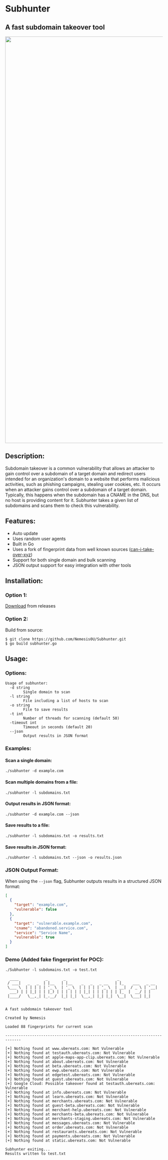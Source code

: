 # Subhunter
## A fast subdomain takeover tool

<img src="banner.png" width="1300">

## Description:

Subdomain takeover is a common vulnerability that allows an attacker to gain control over a subdomain of a target domain and redirect users intended for an organization's domain to a website that performs malicious activities, such as phishing campaigns,
stealing user cookies, etc. It occurs when an attacker gains control over a subdomain of a target domain.
Typically, this happens when the subdomain has a CNAME in the DNS, but no host is providing content for it.
Subhunter takes a given list of subdomains and scans them to check this vulnerability.

## Features:

- Auto update
- Uses random user agents
- Built in Go
- Uses a fork of fingerprint data from well known sources ([can-i-take-over-xyz](https://github.com/EdOverflow/can-i-take-over-xyz/blob/master/README.md))
- Support for both single domain and bulk scanning
- JSON output support for easy integration with other tools

## Installation:

### Option 1:

[Download](https://github.com/Nemesis0U/Subhunter/releases) from releases

### Option 2:
Build from source:

    $ git clone https://github.com/Nemesis0U/Subhunter.git
    $ go build subhunter.go

## Usage:

### Options:

```
Usage of subhunter:
  -d string
    	Single domain to scan
  -l string
    	File including a list of hosts to scan
  -o string
    	File to save results
  -t int
    	Number of threads for scanning (default 50)
  -timeout int
    	Timeout in seconds (default 20)
  --json
    	Output results in JSON format
```

### Examples:

#### Scan a single domain:
```
./subhunter -d example.com
```

#### Scan multiple domains from a file:
```
./subhunter -l subdomains.txt
```

#### Output results in JSON format:
```
./subhunter -d example.com --json
```

#### Save results to a file:
```
./subhunter -l subdomains.txt -o results.txt
```

#### Save results in JSON format:
```
./subhunter -l subdomains.txt --json -o results.json
```

### JSON Output Format:

When using the `--json` flag, Subhunter outputs results in a structured JSON format:

```json
[
  {
    "target": "example.com",
    "vulnerable": false
  },
  {
    "target": "vulnerable.example.com",
    "cname": "abandoned.service.com",
    "service": "Service Name",
    "vulnerable": true
  }
]
```

### Demo (Added fake fingerprint for POC):

```
./Subhunter -l subdomains.txt -o test.txt

  ____            _       _                       _
 / ___|   _   _  | |__   | |__    _   _   _ __   | |_    ___   _ __
 \___ \  | | | | | '_ \  | '_ \  | | | | | '_ \  | __|  / _ \ | '__|
  ___) | | |_| | | |_) | | | | | | |_| | | | | | | |_  |  __/ | |
 |____/   \__,_| |_.__/  |_| |_|  \__,_| |_| |_|  \__|  \___| |_|


A fast subdomain takeover tool

Created by Nemesis

Loaded 88 fingerprints for current scan

-----------------------------------------------------------------------------

[+] Nothing found at www.ubereats.com: Not Vulnerable
[+] Nothing found at testauth.ubereats.com: Not Vulnerable
[+] Nothing found at apple-maps-app-clip.ubereats.com: Not Vulnerable
[+] Nothing found at about.ubereats.com: Not Vulnerable
[+] Nothing found at beta.ubereats.com: Not Vulnerable
[+] Nothing found at ewp.ubereats.com: Not Vulnerable
[+] Nothing found at edgetest.ubereats.com: Not Vulnerable
[+] Nothing found at guest.ubereats.com: Not Vulnerable
[+] Google Cloud: Possible takeover found at testauth.ubereats.com: Vulnerable
[+] Nothing found at info.ubereats.com: Not Vulnerable
[+] Nothing found at learn.ubereats.com: Not Vulnerable
[+] Nothing found at merchants.ubereats.com: Not Vulnerable
[+] Nothing found at guest-beta.ubereats.com: Not Vulnerable
[+] Nothing found at merchant-help.ubereats.com: Not Vulnerable
[+] Nothing found at merchants-beta.ubereats.com: Not Vulnerable
[+] Nothing found at merchants-staging.ubereats.com: Not Vulnerable
[+] Nothing found at messages.ubereats.com: Not Vulnerable
[+] Nothing found at order.ubereats.com: Not Vulnerable
[+] Nothing found at restaurants.ubereats.com: Not Vulnerable
[+] Nothing found at payments.ubereats.com: Not Vulnerable
[+] Nothing found at static.ubereats.com: Not Vulnerable

Subhunter exiting...
Results written to test.txt


```


